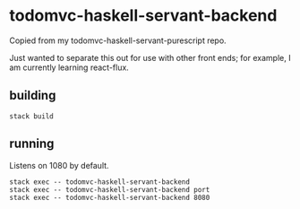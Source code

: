 # todomvc-haskell-servant-backend

Copied from my todomvc-haskell-servant-purescript repo.

Just wanted to separate this out for use with other front ends; for example, I am currently learning react-flux.

## building

```
stack build
```

## running

Listens on 1080 by default.

```
stack exec -- todomvc-haskell-servant-backend
stack exec -- todomvc-haskell-servant-backend port
stack exec -- todomvc-haskell-servant-backend 8080
```
